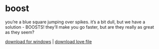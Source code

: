 # boost
you’re a blue square jumping over spikes. it’s a bit dull, but we have a solution - BOOSTS! they’ll make you go faster, but are they really as great as they seem?

[download for windows](https://github.com/TheInitializer/boost/releases/download/1.0/boost.exe) |
[download love file](https://github.com/TheInitializer/boost/releases/download/1.0/boost.love)
